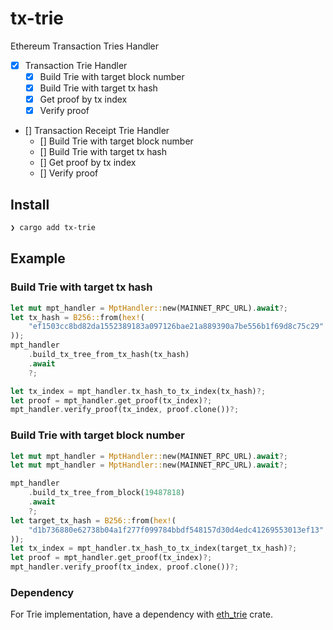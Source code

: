# tx-trie

Ethereum Transaction Tries Handler

- [x] Transaction Trie Handler
  - [x] Build Trie with target block number
  - [x] Build Trie with target tx hash
  - [x] Get proof by tx index
  - [x] Verify proof
- [] Transaction Receipt Trie Handler
  - [] Build Trie with target block number
  - [] Build Trie with target tx hash
  - [] Get proof by tx index
  - [] Verify proof

## Install

```bash
❯ cargo add tx-trie
```

## Example

### Build Trie with target tx hash

```rust
let mut mpt_handler = MptHandler::new(MAINNET_RPC_URL).await?;
let tx_hash = B256::from(hex!(
    "ef1503cc8bd82da1552389183a097126bae21a889390a7be556b1f69d8c75c29"
));
mpt_handler
    .build_tx_tree_from_tx_hash(tx_hash)
    .await
    ?;

let tx_index = mpt_handler.tx_hash_to_tx_index(tx_hash)?;
let proof = mpt_handler.get_proof(tx_index)?;
mpt_handler.verify_proof(tx_index, proof.clone())?;
```

### Build Trie with target block number

```rust
let mut mpt_handler = MptHandler::new(MAINNET_RPC_URL).await?;
let mut mpt_handler = MptHandler::new(MAINNET_RPC_URL).await?;

mpt_handler
    .build_tx_tree_from_block(19487818)
    .await
    ?;
let target_tx_hash = B256::from(hex!(
    "d1b736880e62738b04a1f277f099784bbdf548157d30d4edc41269553013ef13"
));
let tx_index = mpt_handler.tx_hash_to_tx_index(target_tx_hash)?;
let proof = mpt_handler.get_proof(tx_index)?;
mpt_handler.verify_proof(tx_index, proof.clone())?;
```

### Dependency

For Trie implementation, have a dependency with [eth_trie](https://crates.io/crates/eth_trie) crate.
